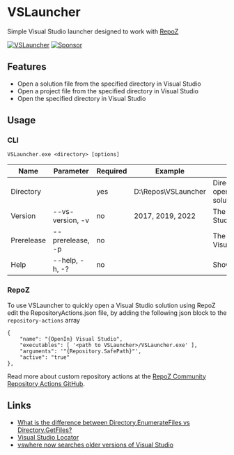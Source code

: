 # VSLauncher 
Simple Visual Studio launcher designed to work with [RepoZ](https://github.com/awaescher/RepoZ)

[![VSLauncher](https://github.com/sboulema/VSLauncher/actions/workflows/workflow.yml/badge.svg)](https://github.com/sboulema/VSLauncher/actions/workflows/workflow.yml)
[![Sponsor](https://img.shields.io/badge/-Sponsor-fafbfc?logo=GitHub%20Sponsors)](https://github.com/sponsors/sboulema)

## Features
- Open a solution file from the specified directory in Visual Studio 
- Open a project file from the specified directory in Visual Studio
- Open the specified directory in Visual Studio

## Usage

### CLI
`VSLauncher.exe <directory> [options]`

| Name       | Parameter        | Required | Example             | Description |
| ---------  | ---------------- | -------- | ------------------- | ----------- |
| Directory  |                  | yes      | D:\Repos\VSLauncher | Directory in which to open solution/project/directory |
| Version    | --vs-version, -v | no       | 2017, 2019, 2022    | The version of Visual Studio to launch |
| Prerelease | --prerelease, -p | no       |                     | The release channel of Visual Studio to launch |
| Help       | --help, -h, -?   | no       |                     | Show help |

### RepoZ
To use VSLauncher to quickly open a Visual Studio solution using RepoZ edit the RepositoryActions.json file, by adding the following json block to the `repository-actions` array

```
{
    "name": "{OpenIn} Visual Studio",
    "executables": [ '<path to VSLauncher>/VSLauncher.exe' ],
    "arguments": '"{Repository.SafePath}"',  
    "active": "true"
},
```

Read more about custom repository actions at the [RepoZ Community Repository Actions GitHub](https://github.com/awaescher/RepoZ-RepositoryActions).

## Links
- [What is the difference between Directory.EnumerateFiles vs Directory.GetFiles?](https://stackoverflow.com/questions/5669617/what-is-the-difference-between-directory-enumeratefiles-vs-directory-getfiles)
- [Visual Studio Locator](https://github.com/Microsoft/vswhere)
- [vswhere now searches older versions of Visual Studio](https://devblogs.microsoft.com/setup/vswhere-now-searches-older-versions-of-visual-studio/)